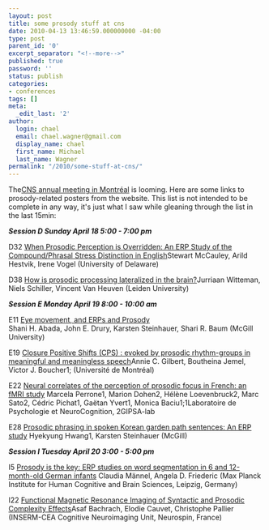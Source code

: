```yaml
---
layout: post
title: some prosody stuff at cns
date: 2010-04-13 13:46:59.000000000 -04:00
type: post
parent_id: '0'
excerpt_separator: "<!--more-->"
published: true
password: ''
status: publish
categories:
- conferences
tags: []
meta:
  _edit_last: '2'
author:
  login: chael
  email: chael.wagner@gmail.com
  display_name: chael
  first_name: Michael
  last_name: Wagner
permalink: "/2010/some-stuff-at-cns/"
---
```

The[CNS annual meeting in Montréal](http://www.cnsmeeting.org/index.php?Page=home.php) is looming. Here are some links to prosody-related posters from the website. This list is not intended to be complete in any way, it's just what I saw while gleaning through the list in the last 15min:

<!--more-->

**_Session D Sunday April 18 5:00 - 7:00 pm_**

D32 [When Prosodic Perception is Overridden: An ERP Study of the Compound/Phrasal Stress Distinction in English](http://www.cnsmeeting.org/index.php?Page=poster_detail.php&ID=684)Stewart McCauley, Arild Hestvik, Irene Vogel (University of Delaware)

D38 [How is prosodic processing lateralized in the brain?](http://www.cnsmeeting.org/index.php?Page=poster_detail.php&ID=352)Jurriaan Witteman, Niels Schiller, Vincent Van Heuven (Leiden University)

**_Session E Monday April 19 8:00 - 10:00 am_**

E11 [Eye movement, and ERPs and Prosody](http://www.cnsmeeting.org/index.php?Page=poster_detail.php&ID=1295)  
Shani H. Abada, John E. Drury, Karsten Steinhauer, Shari R. Baum (McGill University)

E19 [Closure Positive Shifts (CPS) : evoked by prosodic rhythm-groups in meaningful and meaningless speech](http://www.cnsmeeting.org/index.php?Page=poster_detail.php&ID=1235)Annie C. Gilbert, Boutheina Jemel, Victor J. Boucher1; (Université de Montréal)

E22 [Neural correlates of the perception of prosodic focus in French: an fMRI study](http://www.cnsmeeting.org/index.php?Page=poster_detail.php&ID=911) Marcela Perrone1, Marion Dohen2, Hélène Loevenbruck2, Marc Sato2, Cédric Pichat1, Gaëtan Yvert1, Monica Baciu1;1Laboratoire de Psychologie et NeuroCognition, 2GIPSA-lab

E28 [Prosodic phrasing in spoken Korean garden path sentences: An ERP study](http://www.cnsmeeting.org/index.php?Page=poster_detail.php&ID=1230) Hyekyung Hwang1, Karsten Steinhauer (McGill)

**_Session I Tuesday April 20 3:00 - 5:00 pm_**

I5 [Prosody is the key: ERP studies on word segmentation in 6 and 12-month-old German infants](http://www.cnsmeeting.org/index.php?Page=poster_detail.php&ID=569) Claudia Männel, Angela D. Friederic (Max Planck Institute for Human Cognitive and Brain Sciences, Leipzig, Germany)

I22 [Functional Magnetic Resonance Imaging of Syntactic and Prosodic Complexity Effects](http://www.cnsmeeting.org/index.php?Page=poster_detail.php&ID=774)Asaf Bachrach, Elodie Cauvet, Christophe Pallier (INSERM-CEA Cognitive Neuroimaging Unit, Neurospin, France)

